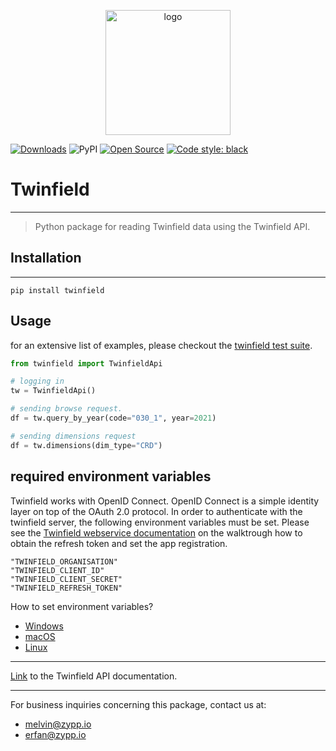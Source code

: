 <p align="center"><img alt="logo" src="https://www.zypp.io/static/assets/img/logos/zypp/white/500px.png" width="200"></p>

[![Downloads](https://pepy.tech/badge/twinfield)](https://pepy.tech/project/keyvault)
![PyPI](https://img.shields.io/pypi/v/twinfield)
[![Open Source](https://badges.frapsoft.com/os/v1/open-source.svg?v=103)](https://opensource.org/)
[![Code style: black](https://img.shields.io/badge/code%20style-black-000000.svg)](https://github.com/psf/black)


Twinfield
====

---
> Python package for reading Twinfield data using the Twinfield API.

## Installation

---
```commandline
pip install twinfield
```

## Usage
for an extensive list of examples, please checkout the [twinfield test suite](twinfield/tests/test_twinfield.py).

```python
from twinfield import TwinfieldApi

# logging in
tw = TwinfieldApi()

# sending browse request.
df = tw.query_by_year(code="030_1", year=2021)

# sending dimensions request
df = tw.dimensions(dim_type="CRD")
```
## required environment variables
Twinfield works with OpenID Connect. OpenID Connect is a simple identity layer on top of the OAuth 2.0 protocol.
In order to authenticate with the twinfield server, the following environment variables must be set. Please see the
[Twinfield webservice documentation](https://accounting.twinfield.com/webservices/documentation/#/ApiReference/Authentication/OpenIdConnect)
on the walktrough how to obtain the refresh token and set the app registration.

```shell
"TWINFIELD_ORGANISATION"
"TWINFIELD_CLIENT_ID"
"TWINFIELD_CLIENT_SECRET"
"TWINFIELD_REFRESH_TOKEN"
```



How to set environment variables?
- [Windows](https://stackoverflow.com/questions/5898131/set-a-persistent-environment-variable-from-cmd-exe)
- [macOS](https://apple.stackexchange.com/questions/106778/how-do-i-set-environment-variables-on-os-x)
- [Linux](https://unix.stackexchange.com/questions/117467/how-to-permanently-set-environmental-variables)

---

[Link](https://www.twinfield.nl/api) to the Twinfield API documentation.

---

For business inquiries concerning this package, contact us at:
- melvin@zypp.io
- erfan@zypp.io
